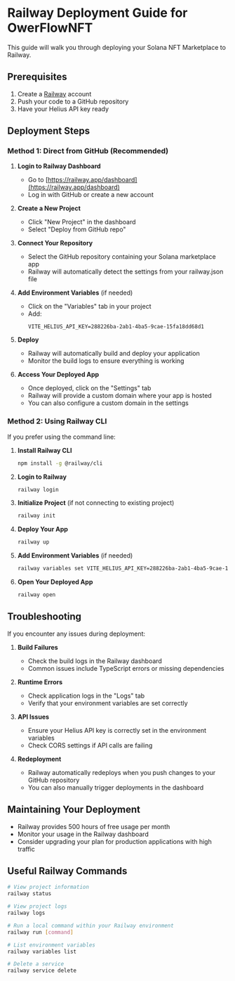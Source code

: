 # Railway Deployment Guide for OwerFlowNFT

This guide will walk you through deploying your Solana NFT Marketplace to Railway.

## Prerequisites

1. Create a [Railway](https://railway.app/) account
2. Push your code to a GitHub repository
3. Have your Helius API key ready

## Deployment Steps

### Method 1: Direct from GitHub (Recommended)

1. **Login to Railway Dashboard**
   - Go to [https://railway.app/dashboard](https://railway.app/dashboard)
   - Log in with GitHub or create a new account

2. **Create a New Project**
   - Click "New Project" in the dashboard
   - Select "Deploy from GitHub repo"

3. **Connect Your Repository**
   - Select the GitHub repository containing your Solana marketplace app
   - Railway will automatically detect the settings from your railway.json file

4. **Add Environment Variables** (if needed)
   - Click on the "Variables" tab in your project
   - Add:
     ```
     VITE_HELIUS_API_KEY=288226ba-2ab1-4ba5-9cae-15fa18dd68d1
     ```

5. **Deploy**
   - Railway will automatically build and deploy your application
   - Monitor the build logs to ensure everything is working

6. **Access Your Deployed App**
   - Once deployed, click on the "Settings" tab 
   - Railway will provide a custom domain where your app is hosted
   - You can also configure a custom domain in the settings

### Method 2: Using Railway CLI

If you prefer using the command line:

1. **Install Railway CLI**
   ```bash
   npm install -g @railway/cli
   ```

2. **Login to Railway**
   ```bash
   railway login
   ```

3. **Initialize Project** (if not connecting to existing project)
   ```bash
   railway init
   ```

4. **Deploy Your App**
   ```bash
   railway up
   ```

5. **Add Environment Variables** (if needed)
   ```bash
   railway variables set VITE_HELIUS_API_KEY=288226ba-2ab1-4ba5-9cae-15fa18dd68d1
   ```

6. **Open Your Deployed App**
   ```bash
   railway open
   ```

## Troubleshooting

If you encounter any issues during deployment:

1. **Build Failures**
   - Check the build logs in the Railway dashboard
   - Common issues include TypeScript errors or missing dependencies

2. **Runtime Errors**
   - Check application logs in the "Logs" tab
   - Verify that your environment variables are set correctly

3. **API Issues**
   - Ensure your Helius API key is correctly set in the environment variables
   - Check CORS settings if API calls are failing

4. **Redeployment**
   - Railway automatically redeploys when you push changes to your GitHub repository
   - You can also manually trigger deployments in the dashboard

## Maintaining Your Deployment

- Railway provides 500 hours of free usage per month
- Monitor your usage in the Railway dashboard
- Consider upgrading your plan for production applications with high traffic

## Useful Railway Commands

```bash
# View project information
railway status

# View project logs
railway logs

# Run a local command within your Railway environment
railway run [command]

# List environment variables
railway variables list

# Delete a service
railway service delete
``` 